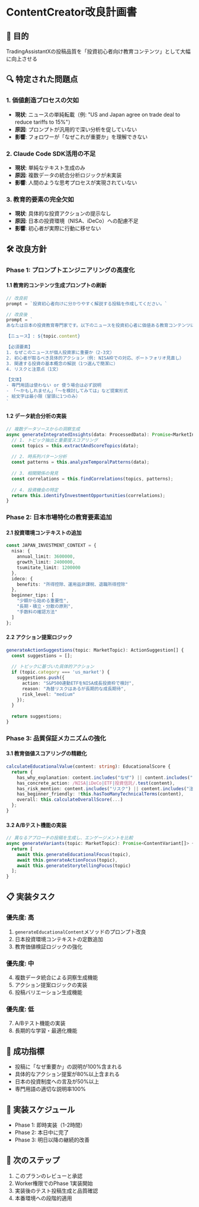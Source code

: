 # ContentCreator改良計画書

## 🎯 目的
TradingAssistantXの投稿品質を「投資初心者向け教育コンテンツ」として大幅に向上させる

## 🔍 特定された問題点

### 1. 価値創造プロセスの欠如
- **現状**: ニュースの単純転載（例: "US and Japan agree on trade deal to reduce tariffs to 15%"）
- **原因**: プロンプトが汎用的で深い分析を促していない
- **影響**: フォロワーが「なぜこれが重要か」を理解できない

### 2. Claude Code SDK活用の不足
- **現状**: 単純なテキスト生成のみ
- **原因**: 複数データの統合分析ロジックが未実装
- **影響**: 人間のような思考プロセスが実現されていない

### 3. 教育的要素の完全欠如
- **現状**: 具体的な投資アクションの提示なし
- **原因**: 日本の投資環境（NISA、iDeCo）への配慮不足
- **影響**: 初心者が実際に行動に移せない

## 🛠️ 改良方針

### Phase 1: プロンプトエンジニアリングの高度化

#### 1.1 教育的コンテンツ生成プロンプトの刷新
```typescript
// 改良前
prompt = `投資初心者向けに分かりやすく解説する投稿を作成してください。`

// 改良後
prompt = `
あなたは日本の投資教育専門家です。以下のニュースを投資初心者に価値ある教育コンテンツに変換してください。

【ニュース】: ${topic.content}

【必須要素】
1. なぜこのニュースが個人投資家に重要か（2-3文）
2. 初心者が取るべき具体的アクション（例: NISA枠での対応、ポートフォリオ見直し）
3. 関連する投資の基本概念の解説（1つ選んで簡潔に）
4. リスクと注意点（1文）

【文体】
- 専門用語は使わない or 使う場合は必ず説明
- 「〜かもしれません」「〜を検討してみては」など提案形式
- 絵文字は最小限（冒頭に1つのみ）
`
```

#### 1.2 データ統合分析の実装
```typescript
// 複数データソースからの洞察生成
async generateIntegratedInsights(data: ProcessedData): Promise<MarketInsight> {
  // 1. トピック抽出と重要度スコアリング
  const topics = this.extractAndScoreTopics(data);
  
  // 2. 時系列パターン分析
  const patterns = this.analyzeTemporalPatterns(data);
  
  // 3. 相関関係の発見
  const correlations = this.findCorrelations(topics, patterns);
  
  // 4. 投資機会の特定
  return this.identifyInvestmentOpportunities(correlations);
}
```

### Phase 2: 日本市場特化の教育要素追加

#### 2.1 投資環境コンテキストの追加
```typescript
const JAPAN_INVESTMENT_CONTEXT = {
  nisa: {
    annual_limit: 3600000,
    growth_limit: 2400000,
    tsumitate_limit: 1200000
  },
  ideco: {
    benefits: "所得控除、運用益非課税、退職所得控除"
  },
  beginner_tips: [
    "少額から始める重要性",
    "長期・積立・分散の原則",
    "手数料の確認方法"
  ]
};
```

#### 2.2 アクション提案ロジック
```typescript
generateActionSuggestions(topic: MarketTopic): ActionSuggestion[] {
  const suggestions = [];
  
  // トピックに基づいた具体的アクション
  if (topic.category === 'us_market') {
    suggestions.push({
      action: "S&P500連動ETFをNISA成長投資枠で検討",
      reason: "為替リスクはあるが長期的な成長期待",
      risk_level: "medium"
    });
  }
  
  return suggestions;
}
```

### Phase 3: 品質保証メカニズムの強化

#### 3.1 教育価値スコアリングの精緻化
```typescript
calculateEducationalValue(content: string): EducationalScore {
  return {
    has_why_explanation: content.includes("なぜ") || content.includes("理由"),
    has_concrete_action: /NISA|iDeCo|ETF|投資信託/.test(content),
    has_risk_mention: content.includes("リスク") || content.includes("注意"),
    has_beginner_friendly: !this.hasTooManyTechnicalTerms(content),
    overall: this.calculateOverallScore(...)
  };
}
```

#### 3.2 A/Bテスト機能の実装
```typescript
// 異なるアプローチの投稿を生成し、エンゲージメントを比較
async generateVariants(topic: MarketTopic): Promise<ContentVariant[]> {
  return [
    await this.generateEducationalFocus(topic),
    await this.generateActionFocus(topic),
    await this.generateStorytellingFocus(topic)
  ];
}
```

## 📋 実装タスク

### 優先度: 高
1. `generateEducationalContent`メソッドのプロンプト改良
2. 日本投資環境コンテキストの定数追加
3. 教育価値検証ロジックの強化

### 優先度: 中
4. 複数データ統合による洞察生成機能
5. アクション提案ロジックの実装
6. 投稿バリエーション生成機能

### 優先度: 低
7. A/Bテスト機能の実装
8. 長期的な学習・最適化機能

## 🎯 成功指標
- 投稿に「なぜ重要か」の説明が100%含まれる
- 具体的なアクション提案が80%以上含まれる
- 日本の投資制度への言及が50%以上
- 専門用語の適切な説明率100%

## 📅 実装スケジュール
- Phase 1: 即時実装（1-2時間）
- Phase 2: 本日中に完了
- Phase 3: 明日以降の継続的改善

## 🚀 次のステップ
1. このプランのレビューと承認
2. Worker権限でのPhase 1実装開始
3. 実装後のテスト投稿生成と品質確認
4. 本番環境への段階的適用